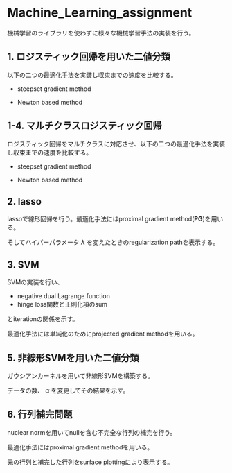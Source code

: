 # Machine_Learning_assignment

機械学習のライブラリを使わずに様々な機械学習手法の実装を行う。



## 1. ロジスティック回帰を用いた二値分類

以下の二つの最適化手法を実装し収束までの速度を比較する。

* steepset gradient method

* Newton based method

  

## 1-4. マルチクラスロジスティック回帰

ロジスティック回帰をマルチクラスに対応させ、以下の二つの最適化手法を実装し収束までの速度を比較する。

- steepset gradient method

- Newton based method

  

## 2. lasso

lassoで線形回帰を行う。最適化手法にはproximal gradient method(**PG**)を用いる。

そしてハイパーパラメータ $\lambda$ を変えたときのregularization pathを表示する。



## 3. SVM

SVMの実装を行い、

* negative dual Lagrange function
* hinge loss関数と正則化項のsum

とiterationの関係を示す。

最適化手法には単純化のためにprojected gradient methodを用いる。



## 5. 非線形SVMを用いた二値分類

ガウシアンカーネルを用いて非線形SVMを構築する。

データの数、 $\alpha$ を変更してその結果を示す。



## 6. 行列補完問題

nuclear normを用いてnullを含む不完全な行列の補完を行う。

最適化手法にはproximal gradient methodを用いる。

元の行列と補完した行列をsurface plottingにより表示する。
